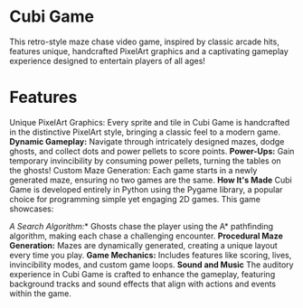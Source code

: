 # Cubi Game
This retro-style maze chase video game, inspired by classic arcade hits, features unique, handcrafted PixelArt graphics and a captivating gameplay experience designed to entertain players of all ages!
# Features
Unique PixelArt Graphics: Every sprite and tile in Cubi Game is handcrafted in the distinctive PixelArt style, bringing a classic feel to a modern game.
**Dynamic Gameplay:** Navigate through intricately designed mazes, dodge ghosts, and collect dots and power pellets to score points.
**Power-Ups:** Gain temporary invincibility by consuming power pellets, turning the tables on the ghosts!
Custom Maze Generation: Each game starts in a newly generated maze, ensuring no two games are the same.
**How It's Made**
Cubi Game is developed entirely in Python using the Pygame library, a popular choice for programming simple yet engaging 2D games. This game showcases:

**A* Search Algorithm:** Ghosts chase the player using the A* pathfinding algorithm, making each chase a challenging encounter.
**Procedural Maze Generation:** Mazes are dynamically generated, creating a unique layout every time you play.
**Game Mechanics:** Includes features like scoring, lives, invincibility modes, and custom game loops.
**Sound and Music**
The auditory experience in Cubi Game is crafted to enhance the gameplay, featuring background tracks and sound effects that align with actions and events within the game.
